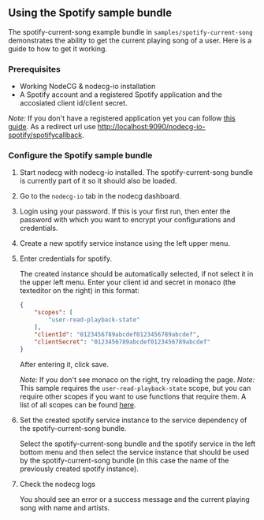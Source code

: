 ## Using the Spotify sample bundle

The spotify-current-song example bundle in `samples/spotify-current-song` demonstrates the ability to get the current playing song of a user. Here is a guide to how to get it working.

### Prerequisites

-   Working NodeCG & nodecg-io installation
-   A Spotify account and a registered Spotify application and the accosiated client id/client secret.

_Note:_ If you don't have a registered application yet you can follow [this guide](https://developer.spotify.com/documentation/general/guides/app-settings/#register-your-app). As a redirect url use [http://localhost:9090/nodecg-io-spotify/spotifycallback](http://localhost:9090/nodecg-io-spotify/spotifycallback).

### Configure the Spotify sample bundle

1. Start nodecg with nodecg-io installed. The spotify-current-song bundle is currently part of it so it should also be loaded.

2. Go to the `nodecg-io` tab in the nodecg dashboard.

3. Login using your password. If this is your first run, then enter the password with which you want to encrypt your configurations and credentials.

4. Create a new spotify service instance using the left upper menu.

5. Enter credentials for spotify.

    The created instance should be automatically selected, if not select it in the upper left menu. Enter your client id and secret in monaco (the texteditor on the right) in this format:

    ```json
    {
        "scopes": [
            "user-read-playback-state"
        ],
        "clientId": "0123456789abcdef0123456789abcdef",
        "clientSecret": "0123456789abcdef0123456789abcdef"
    }
    ```

    After entering it, click save.

    _Note:_ If you don't see monaco on the right, try reloading the page.
    _Note:_ This sample requires the `user-read-playback-state` scope, but you can require other scopes if you want to use functions that require them.
            A list of all scopes can be found [here](https://developer.spotify.com/documentation/general/guides/scopes/).

6. Set the created spotify service instance to the service dependency of the spotify-current-song bundle.

    Select the spotify-current-song bundle and the spotify service in the left bottom menu and then select the service instance that should be used by the spotify-current-song bundle (in this case the name of the previously created spotify instance).

7. Check the nodecg logs

    You should see an error or a success message and the current playing song with name and artists.
